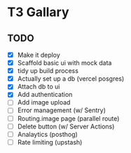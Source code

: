 # T3 Gallary

## TODO

- [x] Make it deploy 
- [x] Scaffold basic ui with mock data
- [x] tidy up build process
- [x] Actually set up a db (vercel posgres)
- [x] Attach db to ui
- [x] Add authentication
- [ ] Add image upload
- [ ] Error management (w/ Sentry)
- [ ] Routing.image page (parallel route)
- [ ] Delete button (w/ Server Actions)
- [ ] Analaytics (posthog)
- [ ] Rate limiting (upstash)
